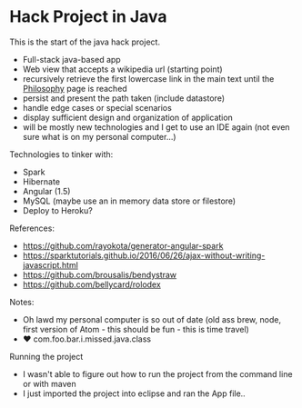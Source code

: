 # Hack Project in Java

This is the start of the java hack project.

- Full-stack java-based app
- Web view that accepts a wikipedia url (starting point)
- recursively retrieve the first lowercase link in the main text until the [Philosophy](https://en.wikipedia.org/wiki/Philosophy) page is reached
- persist and present the path taken (include datastore)
- handle edge cases or special scenarios
- display sufficient design and organization of application
- will be mostly new technologies and I get to use an IDE again (not even sure what is on my personal computer...)

Technologies to tinker with:
- Spark
- Hibernate
- Angular (1.5)
- MySQL (maybe use an in memory data store or filestore)
- Deploy to Heroku?


References:
- https://github.com/rayokota/generator-angular-spark
- https://sparktutorials.github.io/2016/06/26/ajax-without-writing-javascript.html
- https://github.com/brousalis/bendystraw
- https://github.com/bellycard/rolodex

Notes:
- Oh lawd my personal computer is so out of date (old ass brew, node, first version of Atom - this should be fun - this is time travel)
- :heart: com.foo.bar.i.missed.java.class


Running the project
- I wasn't able to figure out how to run the project from the command line or with maven
- I just imported the project into eclipse and ran the App file..
